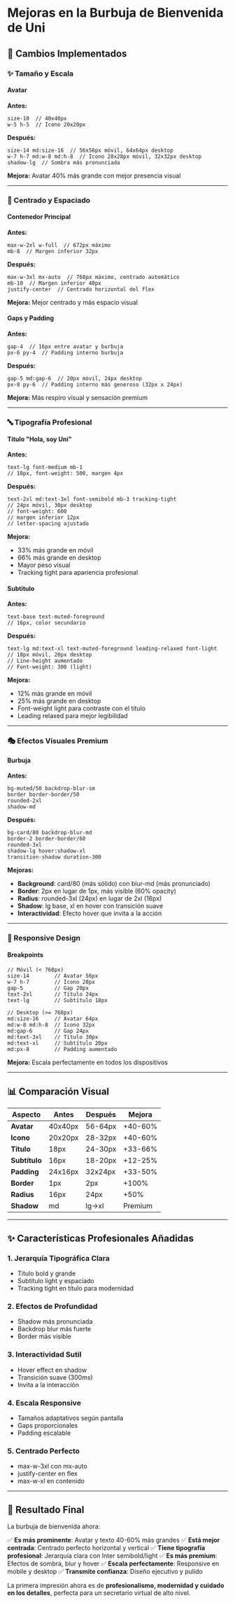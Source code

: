 # Mejoras en la Burbuja de Bienvenida de Uni

## 🎨 Cambios Implementados

### ✨ Tamaño y Escala

#### Avatar
**Antes:**
```tsx
size-10  // 40x40px
w-5 h-5  // Icono 20x20px
```

**Después:**
```tsx
size-14 md:size-16  // 56x56px móvil, 64x64px desktop
w-7 h-7 md:w-8 md:h-8  // Icono 28x28px móvil, 32x32px desktop
shadow-lg  // Sombra más pronunciada
```

**Mejora:** Avatar 40% más grande con mejor presencia visual

---

### 📐 Centrado y Espaciado

#### Contenedor Principal
**Antes:**
```tsx
max-w-2xl w-full  // 672px máximo
mb-8  // Margen inferior 32px
```

**Después:**
```tsx
max-w-3xl mx-auto  // 768px máximo, centrado automático
mb-10  // Margen inferior 40px
justify-center  // Centrado horizontal del flex
```

**Mejora:** Mejor centrado y más espacio visual

#### Gaps y Padding
**Antes:**
```tsx
gap-4  // 16px entre avatar y burbuja
px-6 py-4  // Padding interno burbuja
```

**Después:**
```tsx
gap-5 md:gap-6  // 20px móvil, 24px desktop
px-8 py-6  // Padding interno más generoso (32px x 24px)
```

**Mejora:** Más respiro visual y sensación premium

---

### 🔤 Tipografía Profesional

#### Título "Hola, soy Uni"
**Antes:**
```tsx
text-lg font-medium mb-1
// 18px, font-weight: 500, margen 4px
```

**Después:**
```tsx
text-2xl md:text-3xl font-semibold mb-3 tracking-tight
// 24px móvil, 30px desktop
// font-weight: 600
// margen inferior 12px
// letter-spacing ajustado
```

**Mejora:**
- 33% más grande en móvil
- 66% más grande en desktop
- Mayor peso visual
- Tracking tight para apariencia profesional

#### Subtítulo
**Antes:**
```tsx
text-base text-muted-foreground
// 16px, color secundario
```

**Después:**
```tsx
text-lg md:text-xl text-muted-foreground leading-relaxed font-light
// 18px móvil, 20px desktop
// Line-height aumentado
// Font-weight: 300 (light)
```

**Mejora:**
- 12% más grande en móvil
- 25% más grande en desktop
- Font-weight light para contraste con el título
- Leading relaxed para mejor legibilidad

---

### 🎭 Efectos Visuales Premium

#### Burbuja
**Antes:**
```tsx
bg-muted/50 backdrop-blur-sm
border border-border/50
rounded-2xl
shadow-md
```

**Después:**
```tsx
bg-card/80 backdrop-blur-md
border-2 border-border/60
rounded-3xl
shadow-lg hover:shadow-xl
transition-shadow duration-300
```

**Mejoras:**
- **Background**: card/80 (más sólido) con blur-md (más pronunciado)
- **Border**: 2px en lugar de 1px, más visible (60% opacity)
- **Radius**: rounded-3xl (24px) en lugar de 2xl (16px)
- **Shadow**: lg base, xl en hover con transición suave
- **Interactividad**: Efecto hover que invita a la acción

---

### 📱 Responsive Design

#### Breakpoints
```tsx
// Móvil (< 768px)
size-14        // Avatar 56px
w-7 h-7        // Icono 28px
gap-5          // Gap 20px
text-2xl       // Título 24px
text-lg        // Subtítulo 18px

// Desktop (>= 768px)
md:size-16     // Avatar 64px
md:w-8 md:h-8  // Icono 32px
md:gap-6       // Gap 24px
md:text-3xl    // Título 30px
md:text-xl     // Subtítulo 20px
md:px-8        // Padding aumentado
```

**Mejora:** Escala perfectamente en todos los dispositivos

---

## 📊 Comparación Visual

| Aspecto | Antes | Después | Mejora |
|---------|-------|---------|---------|
| **Avatar** | 40x40px | 56-64px | +40-60% |
| **Icono** | 20x20px | 28-32px | +40-60% |
| **Título** | 18px | 24-30px | +33-66% |
| **Subtítulo** | 16px | 18-20px | +12-25% |
| **Padding** | 24x16px | 32x24px | +33-50% |
| **Border** | 1px | 2px | +100% |
| **Radius** | 16px | 24px | +50% |
| **Shadow** | md | lg→xl | Premium |

---

## ✨ Características Profesionales Añadidas

### 1. **Jerarquía Tipográfica Clara**
- Título bold y grande
- Subtítulo light y espaciado
- Tracking tight en título para modernidad

### 2. **Efectos de Profundidad**
- Shadow más pronunciada
- Backdrop blur más fuerte
- Border más visible

### 3. **Interactividad Sutil**
- Hover effect en shadow
- Transición suave (300ms)
- Invita a la interacción

### 4. **Escala Responsive**
- Tamaños adaptativos según pantalla
- Gaps proporcionales
- Padding escalable

### 5. **Centrado Perfecto**
- max-w-3xl con mx-auto
- justify-center en flex
- max-w-xl en contenido

---

## 🎯 Resultado Final

La burbuja de bienvenida ahora:

✅ **Es más prominente**: Avatar y texto 40-60% más grandes
✅ **Está mejor centrada**: Centrado perfecto horizontal y vertical
✅ **Tiene tipografía profesional**: Jerarquía clara con Inter semibold/light
✅ **Es más premium**: Efectos de sombra, blur y hover
✅ **Escala perfectamente**: Responsive en mobile y desktop
✅ **Transmite confianza**: Diseño ejecutivo y pulido

La primera impresión ahora es de **profesionalismo, modernidad y cuidado en los detalles**, perfecta para un secretario virtual de alto nivel.
